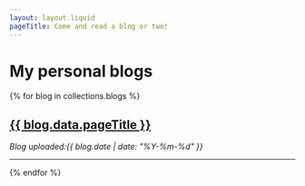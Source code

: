 ```yaml
---
layout: layout.liquid
pageTitle: Come and read a blog or two!
---
```


# My personal blogs


{% for blog in collections.blogs %}
<h2><a href="{{ blog.url }}">{{ blog.data.pageTitle }}</a></h2>
<em>Blog uploaded:{{ blog.date | date: "%Y-%m-%d" }}</em>
<hr>
{% endfor %}